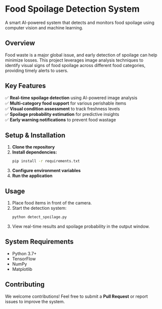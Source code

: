 

# **Food Spoilage Detection System**  
A smart AI-powered system that detects and monitors food spoilage using computer vision and machine learning.  

## **Overview**  
Food waste is a major global issue, and early detection of spoilage can help minimize losses. This project leverages image analysis techniques to identify visual signs of food spoilage across different food categories, providing timely alerts to users.  

## **Key Features**  
✅ **Real-time spoilage detection** using AI-powered image analysis  
✅ **Multi-category food support** for various perishable items  
✅ **Visual condition assessment** to track freshness levels  
✅ **Spoilage probability estimation** for predictive insights  
✅ **Early warning notifications** to prevent food wastage  

## **Setup & Installation**  
1. **Clone the repository**  
2. **Install dependencies:**  
   ```bash
   pip install -r requirements.txt
   ```
3. **Configure environment variables**  
4. **Run the application**  

## **Usage**  
1. Place food items in front of the camera.  
2. Start the detection system:  
   ```bash
   python detect_spoilage.py
   ```  
3. View real-time results and spoilage probability in the output window.  

## **System Requirements**  
- Python 3.7+  
- TensorFlow  
- NumPy  
- Matplotlib  

## **Contributing**  
We welcome contributions! Feel free to submit a **Pull Request** or report issues to improve the system.  


